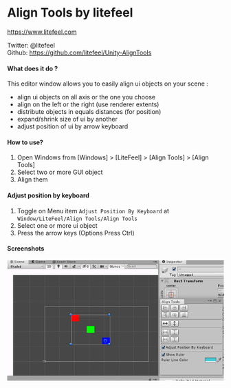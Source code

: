 # Align Tools by litefeel  
https://www.litefeel.com

Twitter: @litefeel  
Github: https://github.com/litefeel/Unity-AlignTools


#### What does it do ?

This editor window allows you to easily align ui objects on your scene :
- align ui objects on all axis or the one you choose
- align on the left or the right (use renderer extents)
- distribute objects in equals distances (for position)
- expand/shrink size of ui by another
- adjust position of ui by arrow keyboard

#### How to use?

1. Open Windows from [Windows] > [LiteFeel] > [Align Tools] > [Align Tools]
2. Select two or more GUI object
3. Align them

#### Adjust position by keyboard

1. Toggle on Menu item `Adjust Position By Keyboard` at `Window/LiteFeel/Align Tools/Align Tools`
2. Select one or more ui object
3. Press the arrow keys (Options Press Ctrl)


#### Screenshots

![](Images/screenshots.png)
